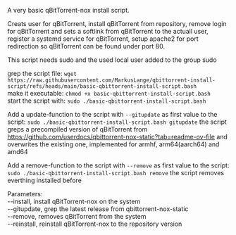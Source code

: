 A very basic qBitTorrent-nox install script.

Creats user for qBitTorrent, install qBitTorrent from repository, remove login for qBitTorrent and sets a softlink from qBitTorrent to the actuall user,
register a systemd service for qBitTorrent, setup apache2 for port redirection so qBitTorrent can be found under port 80.

This script needs sudo and the used local user added to the group sudo

grep the script file: `wget https://raw.githubusercontent.com/MarkusLange/qbittorrent-install-script/refs/heads/main/basic-qbittorrent-install-script.bash`<br />
make it executable: `chmod +x basic-qbittorrent-install-script.bash`<br />
start the script with: `sudo ./basic-qbittorrent-install-script.bash`<br />

Add a update-function to the script with `--gitupdate` as first value to the script: `sudo ./basic-qbittorrent-install-script.bash gitupdate`
the script greps a precompiled version of qBitTorrent from https://github.com/userdocs/qbittorrent-nox-static?tab=readme-ov-file and overwrites the
existing one, implemented for armhf, arm64(aarch64) and amd64

Add a remove-function to the script with `--remove` as first value to the script: `sudo ./basic-qbittorrent-install-script.bash remove`
the script removes everthing installed before

Parameters:<br />
--install,            install qBitTorrent-nox on the system<br />
--gitupdate,          grep the latest release from qbittorrent-nox-static<br />
--remove,             removes qBitTorrent from the system<br />
--reinstall,          reinstall qBitTorrent-nox to the repository version<br />
